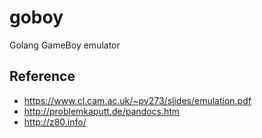 # goboy
Golang GameBoy emulator


## Reference
 * https://www.cl.cam.ac.uk/~pv273/slides/emulation.pdf
 * http://problemkaputt.de/pandocs.htm
 * http://z80.info/